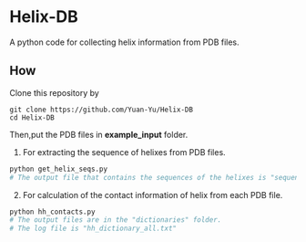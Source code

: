 # Helix-DB
A python code for collecting helix information from PDB files.

## How
Clone this repository by 
```
git clone https://github.com/Yuan-Yu/Helix-DB
cd Helix-DB
```
Then,put the PDB files in **example_input** folder.  
  
1. For extracting the sequence of helixes from PDB files.  
```bash
python get_helix_seqs.py 
# The output file that contains the sequences of the helixes is "sequences_all.fasta"
```
2. For calculation of the contact information of helix from each PDB file.  
```bash
python hh_contacts.py 
# The output files are in the "dictionaries" folder.
# The log file is "hh_dictionary_all.txt"
```

